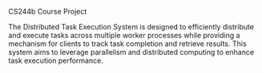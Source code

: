 CS244b Course Project

The Distributed Task Execution System is designed to efficiently distribute and execute tasks across multiple worker processes while providing a mechanism for clients to track task completion and retrieve results. This system aims to leverage parallelism and distributed computing to enhance task execution performance.